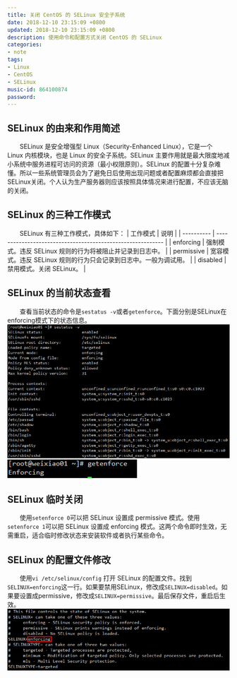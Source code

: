 ```yaml
---
title: 关闭 CentOS 的 SELinux 安全子系统
date: 2018-12-10 23:15:09 +0800
updated: 2018-12-10 23:15:09 +0800
description: 使用命令和配置方式关闭 CentOS 的 SELinux
categories: 
- note
tags: 
- Linux
- CentOS
- SELinux
music-id: 864100874
password: 
---
```

## SELinux 的由来和作用简述
　　SELinux 是安全增强型 Linux（Security-Enhanced Linux），它是一个 Linux 内核模块，也是 Linux 的安全子系统。SELinux 主要作用就是最大限度地减小系统中服务进程可访问的资源（最小权限原则）。SELinux 的配置十分复杂难懂。所以一些系统管理员会为了避免日后使用出现问题或者配置麻烦都会直接把SELinux关闭。个人认为生产服务器则应该按照具体情况来进行配置，不应该无脑的关闭。

## SELinux 的三种工作模式
　　SELinux 有三种工作模式，具体如下：
|   工作模式  |                              说明                           |
| ---------- | ----------------------------------------------------------- |
| enforcing  | 强制模式。违反 SELinux 规则的行为将被阻止并记录到日志中。        |
| permissive | 宽容模式。违反 SELinux 规则的行为只会记录到日志中。一般为调试用。 |
|  disabled  | 禁用模式。关闭 SELinux。                                      |

## SELinux 的当前状态查看
　　查看当前状态的命令是```sestatus -v```或者```getenforce```。下面分别是SELinux在enforcing模式下的状态信息。
![](/md_images/2018-12-10-article/1.jpg)![](/md_images/2018-12-10-article/2.jpg)

## SELinux 临时关闭
　　使用```setenforce 0```可以把 SELinux 设置成 permissive 模式。使用```setenforce 1```可以把 SELinux 设置成 enforcing 模式。这两个命令即时生效，无需重启，适合临时修改状态来安装软件或者执行某些命令。

## SELinux 的配置文件修改
　　使用```vi /etc/selinux/config``` 打开 SELinux 的配置文件。找到```SELINUX=enforcing```这一行。如果要禁用SELinux，修改成```SELINUX=disabled```。如果要设置成permissive，修改成```SELINUX=permissive```。最后保存文件，重启后生效。
![](/md_images/2018-12-10-article/3.jpg)